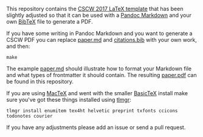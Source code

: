 This repository contains the [CSCW 2017 LaTeX template] that has been slightly
adjusted so that it can be used with a [Pandoc Markdown] and your own [BibTeX] 
file to generate a PDF.

If you have some writing in Pandoc Markdown and you want to generate a CSCW
PDF you can replace [paper.md] and [citations.bib] with your own work, and then:

    make

The example [paper.md] should illustrate how to format your Markdown file and 
what types of frontmatter it should contain. The resulting [paper.pdf] can
be found in this repository.

If you are using [MacTeX] and went with the smaller [BasicTeX] install make 
sure you've got these things installed using [tlmgr]:

    tlmgr install enumitem tex4ht helvetic preprint txfonts ccicons todonotes courier

If you have any adjustments please add an issue or send a pull request.

[CSCW 2017 LaTeX template]: https://cscw.acm.org/2017/submit/sigchi-latex-proceedings.tar.gz
[Pandoc Markdown]: http://pandoc.org/README.html#pandocs-markdown
[BibTeX]: https://en.wikipedia.org/wiki/BibTeX
[paper.md]: https://raw.githubusercontent.com/edsu/cscw-pandoc/master/paper.md
[paper.pdf]: https://github.com/edsu/cscw-pandoc/blob/master/paper.pdf
[citations.bib]: https://github.com/edsu/cscw-pandoc/blob/master/citations.bib
[tlmgr]: https://www.tug.org/texlive/tlmgr.html
[MacTeX]: https://tug.org/mactex/
[BasicTeX]: http://www.tug.org/mactex/morepackages.html
